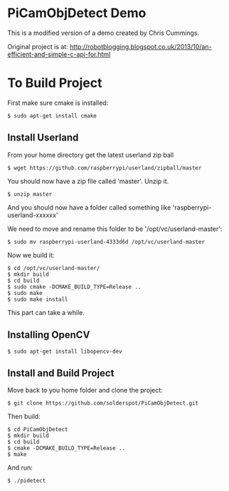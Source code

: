 PiCamObjDetect Demo
===================

This is a modified version of a demo created by Chris Cummings.

Original project is at: http://robotblogging.blogspot.co.uk/2013/10/an-efficient-and-simple-c-api-for.html

To Build Project
================


First make sure cmake is installed:

	$ sudo apt-get install cmake


Install Userland
----------------

From your home directory get the latest userland zip ball

	$ wget https://github.com/raspberrypi/userland/zipball/master

You should now have a zip file called 'master'. Unzip it.
 
	$ unzip master

And you should now have a folder called something like 'raspberrypi-userland-xxxxxx'

We need to move and rename this folder to be '/opt/vc/userland-master':

	$ sudo mv raspberrypi-userland-4333d6d /opt/vc/userland-master

Now we build it:

	$ cd /opt/vc/userland-master/
	$ mkdir build
	$ cd build
	$ sudo cmake -DCMAKE_BUILD_TYPE=Release ..
	$ sudo make
	$ sudo make install

This part can take a while.

Installing OpenCV
-----------------

	$ sudo apt-get install libopencv-dev

Install and Build Project
-------------------------

Move back to you home folder and clone the project:

	$ git clone https://github.com/solderspot/PiCamObjDetect.git

Then build:

	$ cd PiCamObjDetect
	$ mkdir build
	$ cd build
	$ cmake -DCMAKE_BUILD_TYPE=Release ..
	$ make

And run:

	$ ./pidetect 


